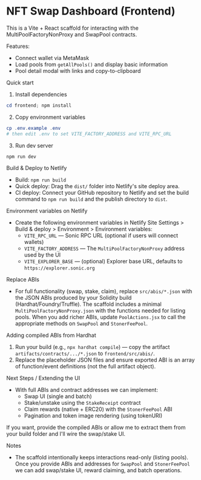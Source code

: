 # NFT Swap Dashboard (Frontend)

This is a Vite + React scaffold for interacting with the MultiPoolFactoryNonProxy and SwapPool contracts.

Features:
- Connect wallet via MetaMask
- Load pools from `getAllPools()` and display basic information
- Pool detail modal with links and copy-to-clipboard

Quick start

1. Install dependencies

```powershell
cd frontend; npm install
```

2. Copy environment variables

```powershell
cp .env.example .env
# then edit .env to set VITE_FACTORY_ADDRESS and VITE_RPC_URL
```

3. Run dev server

```powershell
npm run dev
```

Build & Deploy to Netlify

- Build: `npm run build`
- Quick deploy: Drag the `dist/` folder into Netlify's site deploy area.
- CI deploy: Connect your GitHub repository to Netlify and set the build command to `npm run build` and the publish directory to `dist`.

Environment variables on Netlify

- Create the following environment variables in Netlify Site Settings > Build & deploy > Environment > Environment variables:
	- `VITE_RPC_URL` — Sonic RPC URL (optional if users will connect wallets)
	- `VITE_FACTORY_ADDRESS` — The `MultiPoolFactoryNonProxy` address used by the UI
	- `VITE_EXPLORER_BASE` — (optional) Explorer base URL, defaults to `https://explorer.sonic.org`

Replace ABIs

- For full functionality (swap, stake, claim), replace `src/abis/*.json` with the JSON ABIs produced by your Solidity build (Hardhat/Foundry/Truffle). The scaffold includes a minimal `MultiPoolFactoryNonProxy.json` with the functions needed for listing pools. When you add richer ABIs, update `PoolActions.jsx` to call the appropriate methods on `SwapPool` and `StonerFeePool`.

Adding compiled ABIs from Hardhat

1. Run your build (e.g., `npx hardhat compile`) — copy the artifact `artifacts/contracts/.../*.json` to `frontend/src/abis/`.
2. Replace the placeholder JSON files and ensure exported ABI is an array of function/event definitions (not the full artifact object).

Next Steps / Extending the UI

- With full ABIs and contract addresses we can implement:
	- Swap UI (single and batch)
	- Stake/unstake using the `StakeReceipt` contract
	- Claim rewards (native + ERC20) with the `StonerFeePool` ABI
	- Pagination and token image rendering (using tokenURI)

If you want, provide the compiled ABIs or allow me to extract them from your build folder and I'll wire the swap/stake UI.

Notes

- The scaffold intentionally keeps interactions read-only (listing pools). Once you provide ABIs and addresses for `SwapPool` and `StonerFeePool` we can add swap/stake UI, reward claiming, and batch operations.
